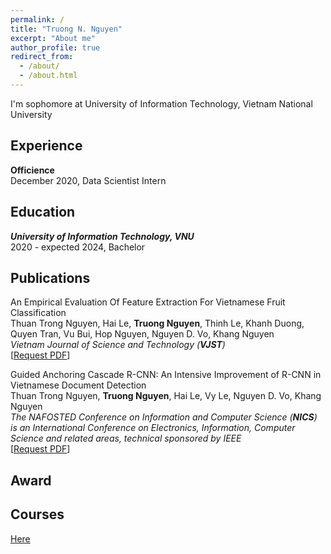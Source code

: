 ```yaml
---
permalink: /
title: "Truong N. Nguyen"
excerpt: "About me"
author_profile: true
redirect_from:
  - /about/
  - /about.html
---
```


I'm sophomore at University of Information Technology, Vietnam National University

## <a name="exp"></a> Experience

**Officience**<br/>
December 2020, Data Scientist Intern

## <a name="edu"></a> Education

**_University of Information Technology, VNU_**<br/>
2020 - expected 2024, Bachelor

## <a name="publication"></a> Publications

An Empirical Evaluation Of Feature Extraction For Vietnamese Fruit Classification<br/>
Thuan Trong Nguyen, Hai Le, **Truong Nguyen**, Thinh Le, Khanh Duong, Quyen Tran, Vu Bui, Hop Nguyen, Nguyen D. Vo, Khang Nguyen<br/>
_Vietnam Journal of Science and Technology (**VJST**)_<br/>
[[Request PDF]()]

Guided Anchoring Cascade R-CNN: An Intensive Improvement of R-CNN in Vietnamese Document Detection<br/>
Thuan Trong Nguyen, **Truong Nguyen**, Hai Le, Vy Le, Nguyen D. Vo, Khang Nguyen<br/>
_The NAFOSTED Conference on Information and Computer Science (**NICS**) is an International Conference on Electronics, Information, Computer Science and related areas, technical sponsored by IEEE_<br/>
[[Request PDF](https://ieeexplore.ieee.org/document/9701510)]

<!-- Một phương pháp học sâu phát hiện cảm xúc gương mặt<br/>
**Bùi Cao Doanh**, Võ Duy Nguyên, Nguyễn Tấn Trần Minh Khang<br/>
*Một số vấn đề chọn lọc của Công nghệ thông tin và Truyền thông tại Quảng Ninh, Việt Nam*<br/>
[[Request PDF](https://www.researchgate.net/publication/352805319_Mot_phuong_phap_hoc_sau_phat_hien_cam_xuc_guong_mat?_sg=ss5UEL_GprbWbqDmzw3FMpy2fexSeehjsPKZTXXrPDGOHh8zJvtXEkVPJwBF1vQ7b7GcpVog4d5tjYJDaaLt0JBYS92DJmRkUUJp84Cg.74-yhGRSHufs2je_sbzaZJfvIQn9csv-pxtExptgCc2oT8Px5s8ZELN_sYbgAxh5XEu628FpDMpFSwqlDZipog)] -->

## <a name="award"></a> Award

<!-- * Top 15 Zalo AI Challenge (Traffic Sign Detection)
* Semi-finalist of the Eureka Student Scientific Research Competition, organized by HoChiMinh Communist Youth Union of Ho Chi Minh city -->

## <a name="courses"></a> Courses

[Here](linkedin.com/in/truongnhatnguyen)
